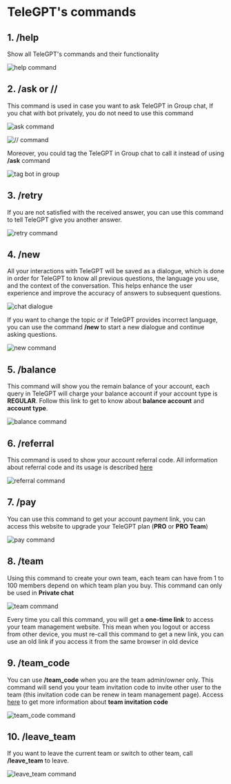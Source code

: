 # TeleGPT's commands

## 1. /help
Show all TeleGPT's commands and their functionality


![help command](../../static/img/usage/help.png)

## 2. /ask <span class="no-bold">or</span> //
This command is used in case you want to ask TeleGPT in Group chat, If you chat with bot privately, you do not need to use this command

![ask command](../../static/img/usage/ask-1.png)

![// command](../../static/img/usage/ask-2.png)

Moreover, you could tag the TeleGPT in Group chat to call it instead of using **/ask** command

![tag bot in group](../../static/img/usage/ask-3.png)

## 3. /retry
If you are not satisfied with the received answer, you can use this command to tell TeleGPT give you another answer.

![retry command](../../static/img/usage/retry.png)

## 4. /new
All your interactions with TeleGPT will be saved as a dialogue, which is done in order for TeleGPT to know all previous questions, the language you use, and the context of the conversation. This helps enhance the user experience and improve the accuracy of answers to subsequent questions.

![chat dialogue](../../static/img/usage/new-1.png)

If you want to change the topic or if TeleGPT provides incorrect language, you can use the command **/new** to start a new dialogue and continue asking questions.

![new command](../../static/img/usage/new-2.png)

## 5. /balance
This command will show you the remain balance of your account, each query in TeleGPT will charge your balance account if your account type is **REGULAR**. Follow this link to get to know about **balance account** and **account type**.

![balance command](../../static/img/usage/balance.png)

## 6. /referral
This command is used to show your account referral code. All information about referral code and its usage is described [here](/user-guide/referral-code)

![referral command](../../static/img/usage/referral.png)

## 7. /pay
You can use this command to get your account payment link, you can access this website to upgrade your TeleGPT plan (**PRO** or **PRO Team**)

![pay command](../../static/img/usage/pay.png)

## 8. /team
Using this command to create your own team, each team can have from 1 to 100 members depend on which team plan you buy. This command can only be used in **Private chat**

![team command](../../static/img/usage/team.png)

Every time you call this command, you will get a **one-time link** to access your team management website. This mean when you logout or access from other device, you must re-call this command to get a new link, you can use an old link if you access it from the same browser in old device

## 9. /team_code
You can use **/team_code** when you are the team admin/owner only. This command will send you your team invitation code to invite other user to the team (this invitation code can be renew in team management page). Access [here](/user-guilde/team-code) to get more information about **team invitation code**

![team_code command](../../static/img/usage/team_code.png)


## 10. /leave_team
If you want to leave the current team or switch to other team, call **/leave_team** to leave.

![leave_team command](../../static/img/usage/leave_team.png)